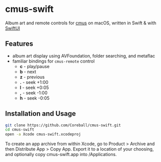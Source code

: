 # cmus-swift
Album art and remote controls for [cmus](https://github.com/cmus/cmus/) on macOS, written in Swift & with [SwiftUI](https://developer.apple.com/xcode/swiftui/)

## Features
- album art display using AVFoundation, folder searching, and metaflac
- familiar bindings for `cmus-remote` control
  - **c** - play/pause
  - **b** - next
  - **z** - previous
  - **.** - seek +1:00
  - **l** - seek +0:05
  - **,** - seek -1:00
  - **h** - seek -0:05

## Installation and Usage
``` bash
git clone https://github.com/Coreball/cmus-swift.git
cd cmus-swift
open -a Xcode cmus-swift.xcodeproj
```
To create an app archive from within Xcode, go to Product > Archive and then Distribute App > Copy App.
Export it to a location of your choosing, and optionally copy cmus-swift.app into /Applications.

